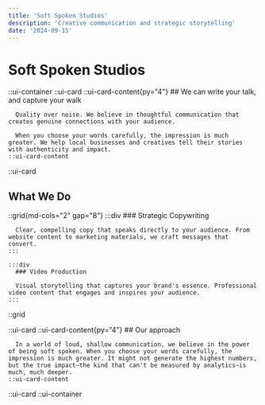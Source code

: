 ```yaml
---
title: 'Soft Spoken Studios'
description: 'Creative communication and strategic storytelling'
date: '2024-09-15'
---
```


# Soft Spoken Studios

::ui-container
  ::ui-card
    ::ui-card-content{py="4"}
      ## We can write your talk, and capture your walk

      Quality over noise. We believe in thoughtful communication that creates genuine connections with your audience.

      When you choose your words carefully, the impression is much greater. We help local businesses and creatives tell their stories with authenticity and impact.
    ::ui-card-content
  ::ui-card

  ## What We Do

  ::grid{md-cols="2" gap="8"}
    :::div
      ### Strategic Copywriting

      Clear, compelling copy that speaks directly to your audience. From website content to marketing materials, we craft messages that convert.
    :::

    :::div
      ### Video Production

      Visual storytelling that captures your brand's essence. Professional video content that engages and inspires your audience.
    :::
  ::grid

  ::ui-card
    ::ui-card-content{py="4"}
      ## Our approach

      In a world of loud, shallow communication, we believe in the power of being soft spoken. When you choose your words carefully, the impression is much greater. It might not generate the highest numbers, but the true impact—the kind that can't be measured by analytics—is much, much deeper.
    ::ui-card-content
  ::ui-card
::ui-container
